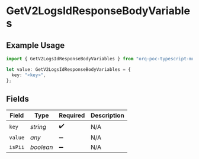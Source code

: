 # GetV2LogsIdResponseBodyVariables

## Example Usage

```typescript
import { GetV2LogsIdResponseBodyVariables } from "orq-poc-typescript-multi-env-version/models/operations";

let value: GetV2LogsIdResponseBodyVariables = {
  key: "<key>",
};
```

## Fields

| Field              | Type               | Required           | Description        |
| ------------------ | ------------------ | ------------------ | ------------------ |
| `key`              | *string*           | :heavy_check_mark: | N/A                |
| `value`            | *any*              | :heavy_minus_sign: | N/A                |
| `isPii`            | *boolean*          | :heavy_minus_sign: | N/A                |